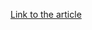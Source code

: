 [Link to the article](https://www.securityweek.com/cisco-warns-of-attacks-exploiting-decade-old-asa-vulnerability/)
